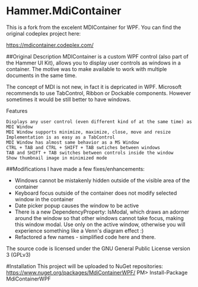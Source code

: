 # Hammer.MdiContainer
This is a fork from the excelent MDIContainer for WPF. You can find the original codeplex project here:

https://mdicontainer.codeplex.com/

##Original Description
MDIContainer is a custom WPF control (also part of the Hammer UI Kit), allows you to display user controls as windows in a container. The motive was to make available to work with multiple documents in the same time.

The concept of MDI is not new, in fact it is depricated in WPF. Microsoft recommends to use TabControl, Ribbon or Dockable components. However sometimes it would be still better to have windows.

Features

    Displays any user control (even different kind of at the same time) as MDI Window
    MDI Window supports minimize, maximize, close, move and resize
    Implementation is as easy as a TabControl
    MDI Window has almost same behavior as a MS Window
    CTRL + TAB and CTRL + SHIFT + TAB swtiches between windows
    TAB and SHIFT + TAB switches between controls inside the window
    Show thumbnail image in minimized mode
    
    
##Modifications
I have made a few fixes/enhancements:
* Windows cannot be mistakenly hidden outside of the visible area of the container
* Keyboard focus outside of the container does not modify selected window in the container 
* Date picker popup causes the window to be active
* There is a new DependencyProperty: IsModal, which draws an adorner around the window so that other windows cannot take focus, making this window modal. Use only on the active window, otherwise you will experience something like a Venn's diagram effect :)
* Refactored a few names - simplified code here and there.


The source code is licensed under the GNU General Public License version 3 (GPLv3)

#Installation
This project will be uploaded to NuGet repositories: https://www.nuget.org/packages/MdiContainerWPF/
PM> Install-Package MdiContainerWPF 
